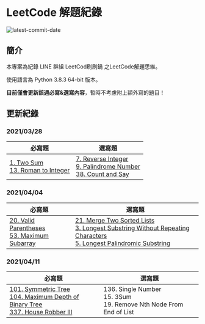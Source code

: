 # LeetCode 解題紀錄

![latest-commit-date](https://img.shields.io/badge/latest--commit--date-2021%2F04%2F04-brightgreen)

## 簡介

本專案為紀錄 LINE 群組 LeetCod刷刷鍋 之LeetCode解題思維。

使用語言為 Python 3.8.3 64-bit 版本。

**目前僅會更新該週必寫&選寫內容**，暫時不考慮附上額外寫的題目！

## 更新紀錄

### 2021/03/28

| 必寫題                                                                                                 | 選寫題                                                                                                                                                                         |
| ------------------------------------------------------------------------------------------------------ | ------------------------------------------------------------------------------------------------------------------------------------------------------------------------------ |
| [1. Two Sum](1.%20Two%20Sum/README.md)<br>[13. Roman to Integer](13.%20Roman%20to%20Integer/README.md) | [7. Reverse Integer](7.%20Reverse%20Integer/README.md)<br>[9. Palindrome Number](9.%20Palindrome%20Number/README.md)<br>[38. Count and Say](38.%20Count%20and%20Say/README.md) |

### 2021/04/04

| 必寫題                                                                                                                     | 選寫題                                                                                                                                                                                                                                                                                           |
| -------------------------------------------------------------------------------------------------------------------------- | ------------------------------------------------------------------------------------------------------------------------------------------------------------------------------------------------------------------------------------------------------------------------------------------------ |
| [20. Valid Parentheses](20.%20Valid%20Parentheses/README.md)<br>[53. Maximum Subarray](53.%20Maximum%20Subarray/README.md) | [21. Merge Two Sorted Lists](21.%20Merge%20Two%20Sorted%20Lists/README.md)<br>[3. Longest Substring Without Repeating Characters](3.%20Longest%20Substring%20Without%20Repeating%20Characters/README.md)<br>[5. Longest Palindromic Substring](5.%20Longest%20Palindromic%20Substring/README.md) |

### 2021/04/11

| 必寫題                                                                                                                                                                                                                   | 選寫題                                                                 |
| ------------------------------------------------------------------------------------------------------------------------------------------------------------------------------------------------------------------------ | ---------------------------------------------------------------------- |
| [101. Symmetric Tree](101.%20Symmetric%20Tree/README.md)<br>[104. Maximum Depth of Binary Tree](104.%20Maximum%20Depth%20of%20Binary%20Tree/README.md)<br>[337. House Robber III](337.%20House%20Robber%20III/README.md) | 136. Single Number<br>15. 3Sum<br>19. Remove Nth Node From End of List |
